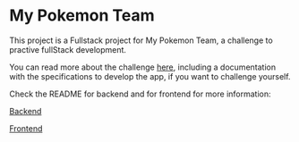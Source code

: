 # My Pokemon Team

This project is a Fullstack project for My Pokemon Team, a challenge to practive fullStack development.

You can read more about the challenge <a href="https://www.linkedin.com/feed/update/urn%3Ali%3Aactivity%3A6956323125886087168" target="_blank">here</a>, including a documentation with the specifications to develop the app, if you want to challenge yourself.

Check the README for backend and for frontend for more information:

<a href="./backend/README.md" target="_blank">Backend</a>

<a href="./frontend/README.md" target="_blank">Frontend</a>